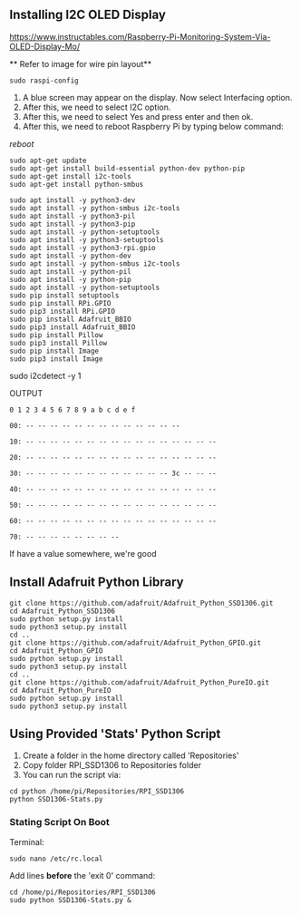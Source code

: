 ## Installing I2C OLED Display

https://www.instructables.com/Raspberry-Pi-Monitoring-System-Via-OLED-Display-Mo/

** Refer to image for wire pin layout**

```
sudo raspi-config
```

1. A blue screen may appear on the display. Now select Interfacing option.
2. After this, we need to select I2C option.
3. After this, we need to select Yes and press enter and then ok.
4. After this, we need to reboot Raspberry Pi by typing below command:

*reboot*

```
sudo apt-get update
sudo apt-get install build-essential python-dev python-pip
sudo apt-get install i2c-tools
sudo apt-get install python-smbus

sudo apt install -y python3-dev
sudo apt install -y python-smbus i2c-tools
sudo apt install -y python3-pil
sudo apt install -y python3-pip
sudo apt install -y python-setuptools
sudo apt install -y python3-setuptools
sudo apt install -y python3-rpi.gpio
sudo apt install -y python-dev
sudo apt install -y python-smbus i2c-tools
sudo apt install -y python-pil
sudo apt install -y python-pip
sudo apt install -y python-setuptools 
sudo pip install setuptools
sudo pip install RPi.GPIO
sudo pip3 install RPi.GPIO
sudo pip install Adafruit_BBIO
sudo pip3 install Adafruit_BBIO
sudo pip install Pillow
sudo pip3 install Pillow
sudo pip install Image
sudo pip3 install Image

```

sudo i2cdetect -y 1

OUTPUT

```
0 1 2 3 4 5 6 7 8 9 a b c d e f

00: -- -- -- -- -- -- -- -- -- -- -- -- --

10: -- -- -- -- -- -- -- -- -- -- -- -- -- -- -- --

20: -- -- -- -- -- -- -- -- -- -- -- -- -- -- -- --

30: -- -- -- -- -- -- -- -- -- -- -- -- 3c -- -- --

40: -- -- -- -- -- -- -- -- -- -- -- -- -- -- -- --

50: -- -- -- -- -- -- -- -- -- -- -- -- -- -- -- --

60: -- -- -- -- -- -- -- -- -- -- -- -- -- -- -- --

70: -- -- -- -- -- -- -- --
```

If have a value somewhere, we're good

## Install Adafruit Python Library

```
git clone https://github.com/adafruit/Adafruit_Python_SSD1306.git
cd Adafruit_Python_SSD1306
sudo python setup.py install
sudo python3 setup.py install
cd ..
git clone https://github.com/adafruit/Adafruit_Python_GPIO.git
cd Adafruit_Python_GPIO
sudo python setup.py install
sudo python3 setup.py install
cd ..
git clone https://github.com/adafruit/Adafruit_Python_PureIO.git
cd Adafruit_Python_PureIO
sudo python setup.py install
sudo python3 setup.py install
```

## Using Provided 'Stats' Python Script

1. Create a folder in the home directory called 'Repositories'
2. Copy folder RPI_SSD1306 to Repositories folder
3. You can run the script via:

```
cd python /home/pi/Repositories/RPI_SSD1306
python SSD1306-Stats.py
```

### Stating Script On Boot

Terminal:

```
sudo nano /etc/rc.local
```

Add lines **before** the 'exit 0' command:

```
cd /home/pi/Repositories/RPI_SSD1306
sudo python SSD1306-Stats.py &
```







